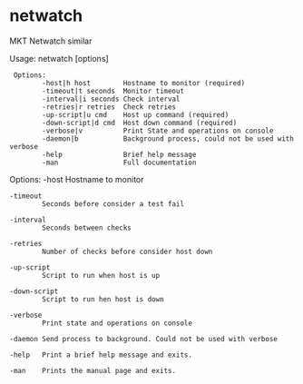 # netwatch
MKT Netwatch similar


Usage:
    netwatch [options]

     Options:
            -host|h host        Hostname to monitor (required)
            -timeout|t seconds  Monitor timeout 
            -interval|i seconds Check interval
            -retries|r retries  Check retries
            -up-script|u cmd    Host up command (required)
            -down-script|d cmd  Host down command (required)
            -verbose|v          Print State and operations on console
            -daemon|b           Background process, could not be used with verbose
            -help               Brief help message
            -man                Full documentation

Options:
    -host   Hostname to monitor

    -timeout
            Seconds before consider a test fail

    -interval
            Seconds between checks

    -retries
            Number of checks before consider host down

    -up-script
            Script to run when host is up

    -down-script
            Script to run hen host is down

    -verbose
            Print state and operations on console

    -daemon Send process to background. Could not be used with verbose

    -help   Print a brief help message and exits.

    -man    Prints the manual page and exits.

